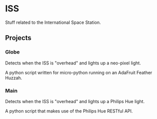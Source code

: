 # ISS
Stuff related to the International Space Station.

## Projects

### Globe
Detects when the ISS is "overhead" and lights up a neo-pixel light.

A python script written for micro-python running on an AdaFruit Feather Huzzah.

### Main
Detects when the ISS is "overhead" and lights up a Philips Hue light.

A python script that makes use of the Philips Hue RESTful API.
